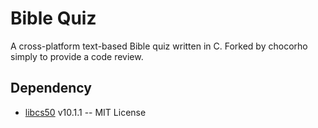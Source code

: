 # Bible Quiz

A cross-platform text-based Bible quiz written in C. Forked by chocorho simply to provide a code review.

## Dependency

-    [libcs50](https://github.com/cs50/libcs50/) v10.1.1 -- MIT License


